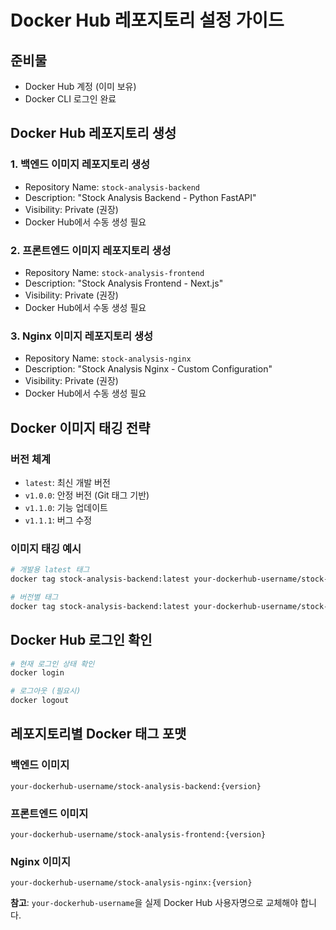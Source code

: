 # Docker Hub 레포지토리 설정 가이드

## 준비물
- Docker Hub 계정 (이미 보유)
- Docker CLI 로그인 완료

## Docker Hub 레포지토리 생성

### 1. 백엔드 이미지 레포지토리 생성
- Repository Name: `stock-analysis-backend`
- Description: "Stock Analysis Backend - Python FastAPI"
- Visibility: Private (권장)
- Docker Hub에서 수동 생성 필요

### 2. 프론트엔드 이미지 레포지토리 생성
- Repository Name: `stock-analysis-frontend`
- Description: "Stock Analysis Frontend - Next.js"
- Visibility: Private (권장)
- Docker Hub에서 수동 생성 필요

### 3. Nginx 이미지 레포지토리 생성
- Repository Name: `stock-analysis-nginx`
- Description: "Stock Analysis Nginx - Custom Configuration"
- Visibility: Private (권장)
- Docker Hub에서 수동 생성 필요

## Docker 이미지 태깅 전략

### 버전 체계
- `latest`: 최신 개발 버전
- `v1.0.0`: 안정 버전 (Git 태그 기반)
- `v1.1.0`: 기능 업데이트
- `v1.1.1`: 버그 수정

### 이미지 태깅 예시
```bash
# 개발용 latest 태그
docker tag stock-analysis-backend:latest your-dockerhub-username/stock-analysis-backend:latest

# 버전별 태그
docker tag stock-analysis-backend:latest your-dockerhub-username/stock-analysis-backend:v1.0.0
```

## Docker Hub 로그인 확인

```bash
# 현재 로그인 상태 확인
docker login

# 로그아웃 (필요시)
docker logout
```

## 레포지토리별 Docker 태그 포맷

### 백엔드 이미지
```
your-dockerhub-username/stock-analysis-backend:{version}
```

### 프론트엔드 이미지  
```
your-dockerhub-username/stock-analysis-frontend:{version}
```

### Nginx 이미지
```
your-dockerhub-username/stock-analysis-nginx:{version}
```

**참고**: `your-dockerhub-username`을 실제 Docker Hub 사용자명으로 교체해야 합니다.
